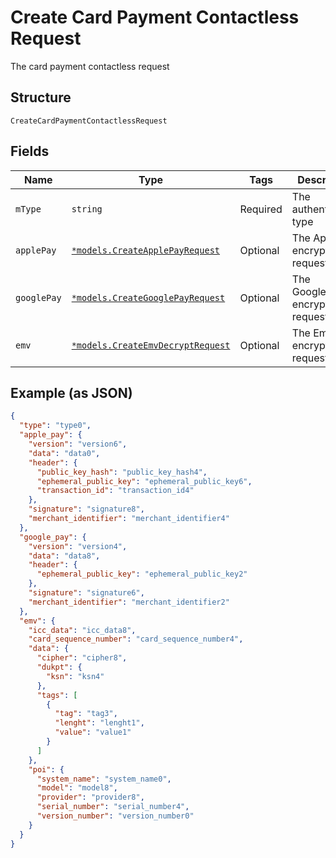 
# Create Card Payment Contactless Request

The card payment contactless request

## Structure

`CreateCardPaymentContactlessRequest`

## Fields

| Name | Type | Tags | Description |
|  --- | --- | --- | --- |
| `mType` | `string` | Required | The authentication type |
| `applePay` | [`*models.CreateApplePayRequest`](../../doc/models/create-apple-pay-request.md) | Optional | The ApplePay encrypted request |
| `googlePay` | [`*models.CreateGooglePayRequest`](../../doc/models/create-google-pay-request.md) | Optional | The GooglePay encrypted request |
| `emv` | [`*models.CreateEmvDecryptRequest`](../../doc/models/create-emv-decrypt-request.md) | Optional | The Emv encrypted request |

## Example (as JSON)

```json
{
  "type": "type0",
  "apple_pay": {
    "version": "version6",
    "data": "data0",
    "header": {
      "public_key_hash": "public_key_hash4",
      "ephemeral_public_key": "ephemeral_public_key6",
      "transaction_id": "transaction_id4"
    },
    "signature": "signature8",
    "merchant_identifier": "merchant_identifier4"
  },
  "google_pay": {
    "version": "version4",
    "data": "data8",
    "header": {
      "ephemeral_public_key": "ephemeral_public_key2"
    },
    "signature": "signature6",
    "merchant_identifier": "merchant_identifier2"
  },
  "emv": {
    "icc_data": "icc_data8",
    "card_sequence_number": "card_sequence_number4",
    "data": {
      "cipher": "cipher8",
      "dukpt": {
        "ksn": "ksn4"
      },
      "tags": [
        {
          "tag": "tag3",
          "lenght": "lenght1",
          "value": "value1"
        }
      ]
    },
    "poi": {
      "system_name": "system_name0",
      "model": "model8",
      "provider": "provider8",
      "serial_number": "serial_number4",
      "version_number": "version_number0"
    }
  }
}
```

